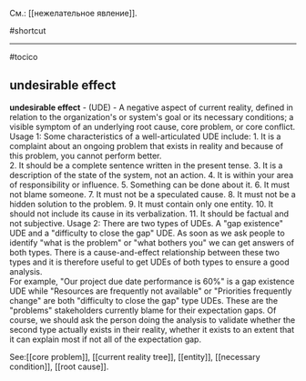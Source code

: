 См.: [[нежелательное явление]].

#shortcut




<hr/>

#tocico

## undesirable effect

<b>undesirable effect</b> - (UDE) - A negative aspect of current reality, defined in relation to the organization's or system's goal or its necessary conditions;  a visible symptom of an  underlying root cause, core problem, or core conflict. 
Usage 1: Some characteristics of a well-articulated UDE include:  1.  It is a complaint about an ongoing problem that exists in reality and because of this problem, you 
cannot perform better.  
2.  It should be a complete sentence written in the present tense. 3.  It is a description of the state of the system, not an action. 4.  It is within your area of responsibility or influence. 5.  Something can be done about it. 6.  It must not blame someone.  7.  It must not be a speculated cause. 8.  It must not be a hidden solution to the problem.  9.  It must contain only one entity.  10.  It should not include its cause in its verbalization.  11.  It should be factual and not subjective. Usage 2: There are two types of UDEs. A "gap existence" UDE and a "difficulty to close the gap" UDE. As soon as we ask people to identify "what is the problem" or "what bothers you" we can get answers of both types.  There is a cause-and-effect relationship between these two types and it is therefore useful to get UDEs of both types to ensure a good analysis.  
For example, "Our project due date performance is 60%" is a gap existence UDE while "Resources are frequently not available" or "Priorities frequently change" are both "difficulty to close the gap" type UDEs. These are the "problems" stakeholders currently blame for their expectation gaps. Of course, we should ask the person doing the analysis to validate whether the second type actually exists in their reality, whether it exists to an extent that it can explain most if not all of the expectation gap. 



See:[[core problem]], [[current reality tree]], [[entity]], [[necessary condition]], [[root cause]].
